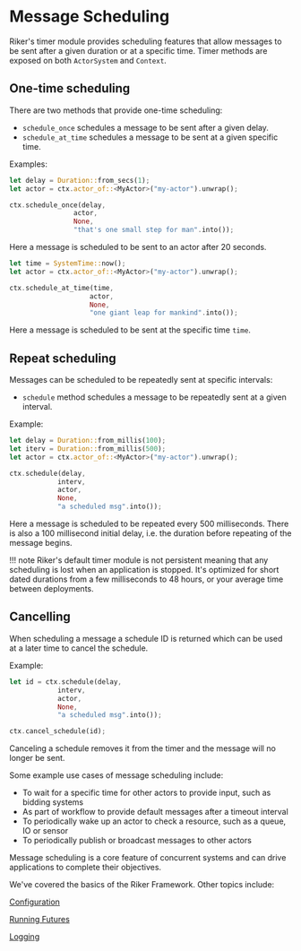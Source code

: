 # Message Scheduling

Riker's timer module provides scheduling features that allow messages to be sent after a given duration or at a specific time. Timer methods are exposed on both `ActorSystem` and `Context`.

## One-time scheduling

There are two methods that provide one-time scheduling:

- `schedule_once` schedules a message to be sent after a given delay.
- `schedule_at_time` schedules a message to be sent at a given specific time.

Examples:

```rust
let delay = Duration::from_secs(1);
let actor = ctx.actor_of::<MyActor>("my-actor").unwrap();

ctx.schedule_once(delay,
                actor,
                None,
                "that's one small step for man".into());
```

Here a message is scheduled to be sent to an actor after 20 seconds.

```rust
let time = SystemTime::now();
let actor = ctx.actor_of::<MyActor>("my-actor").unwrap();

ctx.schedule_at_time(time,
                    actor,
                    None,
                    "one giant leap for mankind".into());
```
Here a message is scheduled to be sent at the specific time `time`.

## Repeat scheduling

Messages can be scheduled to be repeatedly sent at specific intervals:

- `schedule` method schedules a message to be repeatedly sent at a given interval.

Example:

```rust
let delay = Duration::from_millis(100);
let iterv = Duration::from_millis(500);
let actor = ctx.actor_of::<MyActor>("my-actor").unwrap();

ctx.schedule(delay,
            interv,
            actor,
            None,
            "a scheduled msg".into());
```

Here a message is scheduled to be repeated every 500 milliseconds. There is also a 100 millisecond initial delay, i.e. the duration before repeating of the message begins.

!!! note
    Riker's default timer module is not persistent meaning that any scheduling is lost when an application is stopped. It's optimized for short dated durations from a few milliseconds to 48 hours, or your average time between deployments.

## Cancelling

When scheduling a message a schedule ID is returned which can be used at a later time to cancel the schedule.

Example:

```rust
let id = ctx.schedule(delay,
            interv,
            actor,
            None,
            "a scheduled msg".into());

ctx.cancel_schedule(id);
```

Canceling a schedule removes it from the timer and the message will no longer be sent.

Some example use cases of message scheduling include: 

- To wait for a specific time for other actors to provide input, such as bidding systems
- As part of workflow to provide default messages after a timeout interval
- To periodically wake up an actor to check a resource, such as a queue, IO or sensor
- To periodically publish or broadcast messages to other actors

Message scheduling is a core feature of concurrent systems and can drive applications to complete their objectives.

We've covered the basics of the Riker Framework. Other topics include:

[Configuration](config.md)

[Running Futures](futures.md)

[Logging](logging.md)
